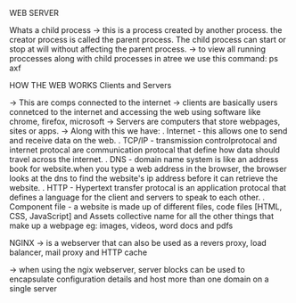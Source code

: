 WEB SERVER

Whats a child process
-> this is a process created by another process.
the creator process is called the parent process.
The child process can start or stop at will without affecting the parent process.
-> to view all running proccesses along with child processes in atree we use this command: ps axf

HOW THE WEB WORKS
Clients and Servers

-> This are comps connected to the internet
-> clients are basically users connetced to the internet and accessing the web using software like chrome, firefox, microsoft
-> Servers are computers that store webpages, sites or apps.
-> Along with this we have:
       . Internet - this allows one to send and receive data on the web.
       . TCP/IP - transmission controlprotocal and internet protocal are communication protocal that define how data should travel across the internet.
       . DNS - domain name system is like an address book for website.when you type a web address in the browser, the browser looks at the dns to find the website's ip address before it can retrieve the website.
       . HTTP - Hypertext transfer protocal is an application protocal that defines a language for the client and servers to speak to each other.
       . Component file - a website is made up of different files, code files [HTML, CSS, JavaScript] and Assets collective name for all the other things that make up a webpage eg: images, videos, word docs and pdfs


NGINX
-> is a webserver that can also be used as a revers proxy, load balancer, mail proxy and HTTP cache

-> when using the ngix webserver, server blocks can be used to encapsulate configuration details and host more than one domain on a single server
